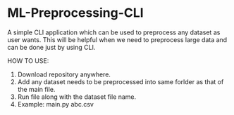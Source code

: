 # ML-Preprocessing-CLI
A simple CLI application which can be used to preprocess any dataset as user wants. This will be helpful when we need to preprocess large data and can be done just by using CLI. 

HOW TO USE:

1. Download repository anywhere.
2. Add any dataset needs to be preprocessed into same forlder as that of the main file.
3. Run file along with the dataset file name.
4. Example: main.py abc.csv
